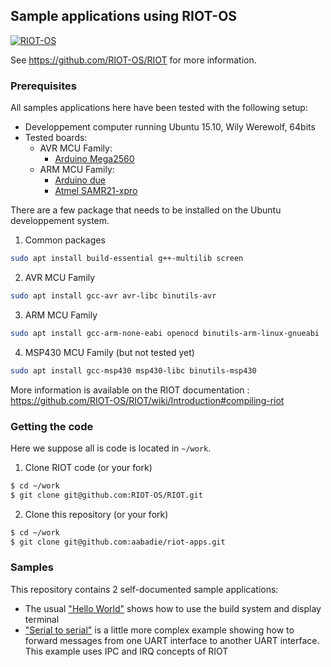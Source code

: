 ## Sample applications using RIOT-OS


[![RIOT-OS](http://www.riot-os.org/images/logo-menu.png)](http://www.riot-os.org)

See https://github.com/RIOT-OS/RIOT for more information.

### Prerequisites

All samples applications here have been tested with the following setup:
* Developpement computer running Ubuntu 15.10, Wily Werewolf, 64bits
* Tested boards:
  * AVR MCU Family:
    * [Arduino Mega2560](https://github.com/RIOT-OS/RIOT/wiki/Board%3A-Arduino-Mega2560)
  * ARM MCU Family:
    * [Arduino due](https://github.com/RIOT-OS/RIOT/wiki/Board%3A-Arduino-Due)
    * [Atmel SAMR21-xpro](https://github.com/RIOT-OS/RIOT/wiki/Board%3A-SAMR21-xpro)

There are a few package that needs to be installed on the Ubuntu developpement system.

  1. Common packages

```bash
sudo apt install build-essential g++-multilib screen
```

  2. AVR MCU Family

```bash
sudo apt install gcc-avr avr-libc binutils-avr
```

  3. ARM MCU Family

```bash
sudo apt install gcc-arm-none-eabi openocd binutils-arm-linux-gnueabi
```

  4. MSP430 MCU Family (but not tested yet)

```bash
sudo apt install gcc-msp430 msp430-libc binutils-msp430
```

More information is available on the RIOT documentation : https://github.com/RIOT-OS/RIOT/wiki/Introduction#compiling-riot


### Getting the code

Here we suppose all is code is located in `~/work`.

1. Clone RIOT code (or your fork)

```bash
$ cd ~/work
$ git clone git@github.com:RIOT-OS/RIOT.git
```

2. Clone this repository (or your fork)

```bash
$ cd ~/work
$ git clone git@github.com:aabadie/riot-apps.git
```

### Samples

This repository contains 2 self-documented sample applications:
* The usual ["Hello World"](https://github.com/aabadie/riot-apps/tree/master/hello-world) shows how
to use the build system and display terminal
* ["Serial to serial"](https://github.com/aabadie/riot-apps/tree/master/serial_to_serial) is a
little more complex example showing how to forward messages from one UART interface to
another UART interface. This example uses IPC and IRQ concepts of RIOT

